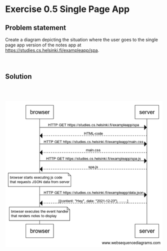 # Exercise 0.5 Single Page App

## Problem statement
Create a diagram depicting the situation where the user goes to the single page app version of the notes app at https://studies.cs.helsinki.fi/exampleapp/spa.
<br> <br> <br>

## Solution 
<br>
<br>

![solutiondiagram](0.5.png)